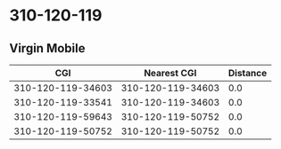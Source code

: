 # 310-120-119
## Virgin Mobile


| CGI | Nearest CGI | Distance |
|-----|-------------|----------|
| 310-120-119-34603 | 310-120-119-34603 | 0.0 |
| 310-120-119-33541 | 310-120-119-34603 | 0.0 |
| 310-120-119-59643 | 310-120-119-50752 | 0.0 |
| 310-120-119-50752 | 310-120-119-50752 | 0.0 |
